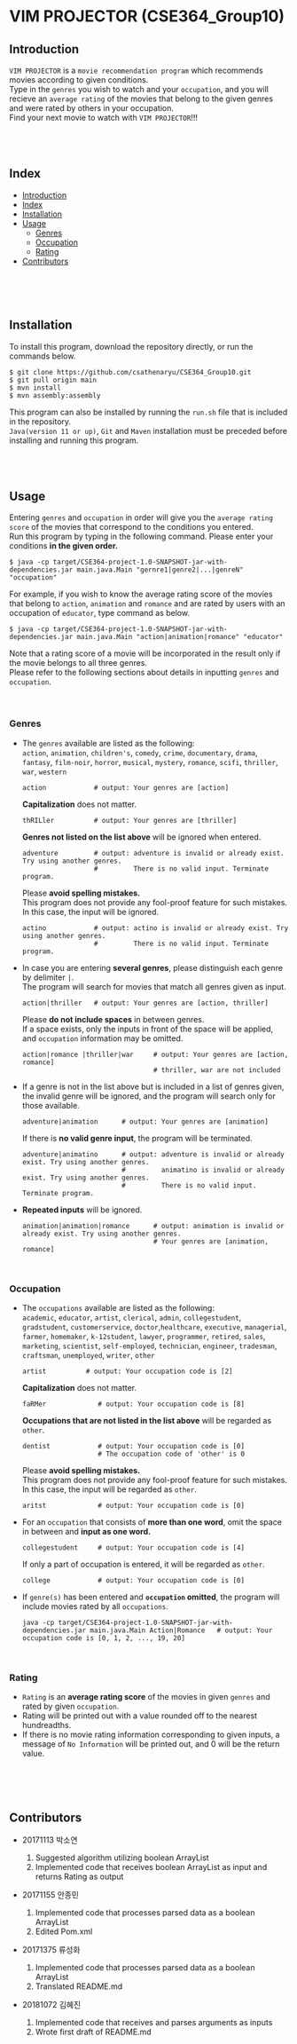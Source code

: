 # VIM PROJECTOR (CSE364_Group10)

## Introduction
`VIM PROJECTOR` is a `movie recommendation program` which recommends movies according to given conditions.  
Type in the `genres` you wish to watch and your `occupation`, and you will recieve an `average rating` of the movies that belong to the given genres and were rated by others in your occupation.  
Find your next movie to watch with `VIM PROJECTOR`!!!  
<br>
<br>
<br>



## Index
+ [Introduction](#Introduction)
+ [Index](#Index)
+ [Installation](#Installation)
+ [Usage](#Usage)
    + [Genres](#Genres)
    + [Occupation](#Occupation)
    + [Rating](#Rating)
+ [Contributors](#Contributors)
<br>
<br>
<br>



## Installation
To install this program, download the repository directly, or run the commands below.  
```
$ git clone https://github.com/csathenaryu/CSE364_Group10.git
$ git pull origin main
$ mvn install
$ mvn assembly:assembly
``` 
This program can also be installed by running the `run.sh` file that is included in the repository.  
`Java(version 11 or up)`, `Git` and `Maven` installation must be preceded before installing and running this program.  
<br>
<br>
<br>



## Usage
Entering `genres` and `occupation` in order will give you the `average rating score` of the movies that correspond to the conditions you entered.  
Run this program by typing in the following command.
Please enter your conditions **in the given order.**  
  
```
$ java -cp target/CSE364-project-1.0-SNAPSHOT-jar-with-dependencies.jar main.java.Main "gernre1|genre2|...|genreN" "occupation"
```  
For example, if you wish to know the average rating score of the movies that belong to `action`, `animation` and `romance` and are rated by users with an occupation of `educator`, type command as below.  
```
$ java -cp target/CSE364-project-1.0-SNAPSHOT-jar-with-dependencies.jar main.java.Main "action|animation|romance" "educator"
```  
Note that a rating score of a movie will be incorporated in the result only if the movie belongs to all three genres.  
Please refer to the following sections about details in inputting `genres` and `occupation`.  
<br>
<br>


### Genres  
- The `genres` available are listed as the following:  
`action`, `animation`, `children's`, `comedy`, `crime`,  `documentary`, `drama`, `fantasy`, `film-noir`, `horror`,  `musical`, `mystery`, `romance`, `scifi`, `thriller`, `war`, `western`  
    ```
    action            # output: Your genres are [action]
    ```
    **Capitalization** does not matter.  
    ```
    thRILler          # output: Your genres are [thriller]
    ```
    **Genres not listed on the list above** will be ignored when entered.  
    ```
    adventure         # output: adventure is invalid or already exist. Try using another genres.
                      #         There is no valid input. Terminate program.
    ```
    Please **avoid spelling mistakes.**  
    This program does not provide any fool-proof feature for such mistakes.  
    In this case, the input will be ignored.  
 
    ```
    actino            # output: actino is invalid or already exist. Try using another genres.
                      #         There is no valid input. Terminate program.
    ```

- In case you are entering **several genres**, please distinguish each genre by delimiter `|`.  
The program will search for movies that match all genres given as input.  
    ```
    action|thriller   # output: Your genres are [action, thriller]
    ```
    Please **do not include spaces** in between genres.  
    If a space exists, only the inputs in front of the space will be applied, and `occupation` information may be omitted.  

    ```
    action|romance |thriller|war     # output: Your genres are [action, romance]
                                     # thriller, war are not included
    ```

- If a genre is not in the list above but is included in a list of genres given, the invalid genre will be ignored, and the program will search only for those available.  
    ```
    adventure|animation      # output: Your genres are [animation]
    ```
    If there is **no valid genre input**, the program will be terminated.  
    ```
    adventure|animatino      # output: adventure is invalid or already exist. Try using another genres.
                             #         animatino is invalid or already exist. Try using another genres.
                             #         There is no valid input. Terminate program.
    ```
- **Repeated inputs** will be ignored.  
    ```
    animation|animation|romance      # output: animation is invalid or already exist. Try using another genres.
                                     # Your genres are [animation, romance]
    ```
<br>

### Occupation  
- The `occupations` available are listed as the following:  
`academic`, `educator`, `artist`, `clerical`, `admin`, `collegestudent`, `gradstudent`, `customerservice`, `doctor`,`healthcare`, `executive`, `managerial`, `farmer`, `homemaker`, `k-12student`, `lawyer`, `programmer`, `retired`, `sales`, `marketing`, `scientist`, `self-employed`, `technician`, `engineer`, `tradesman`, `craftsman`, `unemployed`, `writer`, `other`  
    ```
    artist          # output: Your occupation code is [2]
    ```
    **Capitalization** does not matter.  
    ```
    faRMer             # output: Your occupation code is [8]
    ```
    **Occupations that are not listed in the list above** will be regarded as `other`.   
    ```
    dentist            # output: Your occupation code is [0]
                       # The occupation code of 'other' is 0
    ```
    Please **avoid spelling mistakes.**  
    This program does not provide any fool-proof feature for such mistakes.  
    In this case, the input will be regarded as `other`.  
  
    ```
    aritst             # output: Your occupation code is [0]
    ```
    
- For an `occupation` that consists of **more than one word**, omit the space in between and **input as one word.**  
    ```
    collegestudent     # output: Your occupation code is [4]
    ```
    If only a part of occupation is entered, it will be regarded as `other`.     
    ```
    college            # output: Your occupation code is [0]
    ```

- If `genre(s)` has been entered and **`occupation` omitted**, the program will include movies rated by all `occupations`.  
    ```
    java -cp target/CSE364-project-1.0-SNAPSHOT-jar-with-dependencies.jar main.java.Main Action|Romance   # output: Your occupation code is [0, 1, 2, ..., 19, 20]
    ```  
<br>

### Rating
- `Rating` is an **average rating score** of the movies in given `genres` and rated by given `occupation`.  
- Rating will be printed out with a value rounded off to the nearest hundreadths.  
- If there is no movie rating information corresponding to given inputs, a message of `No Information` will be printed out, and 0 will be the return value.  
<br>
<br>
<br>



## Contributors
- 20171113 박소연
    1. Suggested algorithm utilizing boolean ArrayList
    2. Implemented code that receives boolean ArrayList as input and returns Rating as output

- 20171155 안종민
    1. Implemented code that processes parsed data as a boolean ArrayList
    2. Edited Pom.xml

- 20171375 류성화
    1. Implemented code that processes parsed data as a boolean ArrayList
    2. Translated README.md

- 20181072 김혜진
    1. Implemented code that receives and parses arguments as inputs
    2. Wrote first draft of README.md
<br>
<br>
<br>
